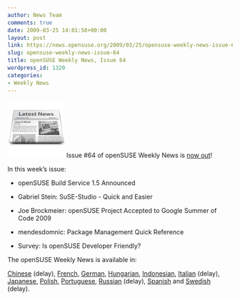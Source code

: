 ```yaml
---
author: News Team
comments: true
date: 2009-03-25 14:01:58+00:00
layout: post
link: https://news.opensuse.org/2009/03/25/opensuse-weekly-news-issue-64/
slug: opensuse-weekly-news-issue-64
title: openSUSE Weekly News, Issue 64
wordpress_id: 1320
categories:
- Weekly News
---
```


![news](/wp-content/uploads/2007/11/knewsticker.png) Issue #64 of openSUSE Weekly News is [now out](//en.opensuse.org/OpenSUSE_Weekly_News/64)!  
  

In this week’s issue:


  *  openSUSE Build Service 1.5 Announced 

  *  Gabriel Stein: SuSE-Studio - Quick and Easier 

  *  Joe Brockmeier: openSUSE Project Accepted to Google Summer of Code 2009 

  *  mendesdomnic: Package Management Quick Reference 

  *  Survey: Is openSUSE Developer Friendly? 




The openSUSE Weekly News is available in: 

[Chinese](//en.opensuse.org/OpenSUSE_Weekly_News/64/chinese) (delay),
[French](//fr.opensuse.org/Lettre_d'information_openSUSE/64),
[German](//de.opensuse.org/OpenSUSE-Wochenschau/64),
[Hungarian](//hu.opensuse.org/OpenSUSE_Heti_H%C3%ADrmond%C3%B3/64), 
[Indonesian](//en.opensuse.org/OpenSUSE_Weekly_News/64/indonesian),
[Italian](//it.opensuse.org/OpenSUSE_Newsletter_Settimanale/64) (delay),
[Japanese](//ja.opensuse.org/OpenSUSE_Weekly_News/64),
[Polish](//pl.opensuse.org/Tygodnik_openSUSE/64), 
[Portuguese](//pt.opensuse.org/Not%C3%ADcias_da_semana_no_openSUSE/64),
[Russian](//ru.opensuse.org/%D0%95%D0%B6%D0%B5%D0%BD%D0%B5%D0%B4%D0%B5%D0%BB%D1%8C%D0%BD%D1%8B%D0%B5_%D0%BD%D0%BE%D0%B2%D0%BE%D1%81%D1%82%D0%B8_openSUSE/64) (delay),
[Spanish](//es.opensuse.org/OpenSUSE_Noticias_Semanales/64) and
[Swedish](//en.opensuse.org/OpenSUSE_Weekly_News/64/swedish)  (delay).
